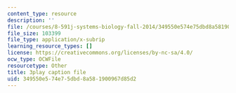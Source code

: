 ```yaml
---
content_type: resource
description: ''
file: /courses/8-591j-systems-biology-fall-2014/349550e574e75dbd8a581900967d85d2_03bVGr-vYHQ.vtt
file_size: 103399
file_type: application/x-subrip
learning_resource_types: []
license: https://creativecommons.org/licenses/by-nc-sa/4.0/
ocw_type: OCWFile
resourcetype: Other
title: 3play caption file
uid: 349550e5-74e7-5dbd-8a58-1900967d85d2
---
```

